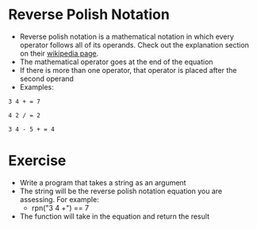 # Reverse Polish Notation

* Reverse polish notation is a mathematical notation in which every operator follows all of its operands. Check out the explanation section on their [wikipedia page](http://en.wikipedia.org/wiki/Reverse_Polish_notation). 
* The mathematical operator goes at the end of the equation
* If there is more than one operator, that operator is placed after the second operand
* Examples:

```
3 4 + = 7

4 2 / = 2

3 4 - 5 + = 4
```

# Exercise

* Write a program that takes a string as an argument
* The string will be the reverse polish notation equation you are assessing. For example:
	* rpn("3 4 +") == 7
* The function will take in the equation and return the result 
